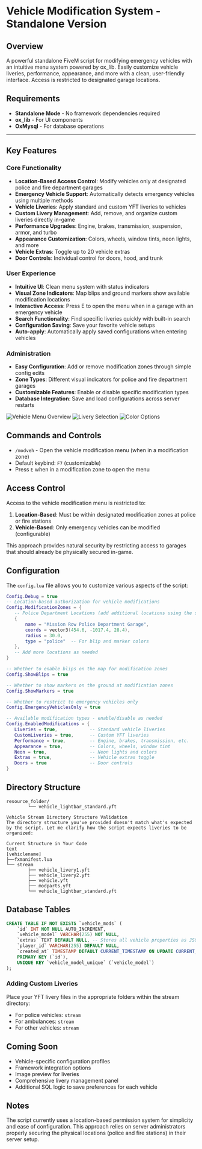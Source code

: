 # Vehicle Modification System - Standalone Version

## Overview
A powerful standalone FiveM script for modifying emergency vehicles with an intuitive menu system powered by ox_lib. Easily customize vehicle liveries, performance, appearance, and more with a clean, user-friendly interface. Access is restricted to designated garage locations.

## Requirements
- **Standalone Mode** - No framework dependencies required
- **ox_lib** - For UI components
- **OxMysql** - For database operations

---

## Key Features

### Core Functionality
- **Location-Based Access Control**: Modify vehicles only at designated police and fire department garages
- **Emergency Vehicle Support**: Automatically detects emergency vehicles using multiple methods
- **Vehicle Liveries**: Apply standard and custom YFT liveries to vehicles
- **Custom Livery Management**: Add, remove, and organize custom liveries directly in-game
- **Performance Upgrades**: Engine, brakes, transmission, suspension, armor, and turbo
- **Appearance Customization**: Colors, wheels, window tints, neon lights, and more
- **Vehicle Extras**: Toggle up to 20 vehicle extras
- **Door Controls**: Individual control for doors, hood, and trunk

### User Experience
- **Intuitive UI**: Clean menu system with status indicators
- **Visual Zone Indicators**: Map blips and ground markers show available modification locations
- **Interactive Access**: Press E to open the menu when in a garage with an emergency vehicle
- **Search Functionality**: Find specific liveries quickly with built-in search
- **Configuration Saving**: Save your favorite vehicle setups
- **Auto-apply**: Automatically apply saved configurations when entering vehicles

### Administration
- **Easy Configuration**: Add or remove modification zones through simple config edits
- **Zone Types**: Different visual indicators for police and fire department garages
- **Customizable Features**: Enable or disable specific modification types
- **Database Integration**: Save and load configurations across server restarts

![Vehicle Menu Overview](https://github.com/user-attachments/assets/5b62ed1c-a2e7-4b71-b89a-47df75792435)
![Livery Selection](https://github.com/user-attachments/assets/86eda620-02b0-4841-9939-d02b35a4e4d5)
![Color Options](https://github.com/user-attachments/assets/dea93887-7598-4896-aee2-294e8a4d009d)

## Commands and Controls
- `/modveh` - Open the vehicle modification menu (when in a modification zone)
- Default keybind: `F7` (customizable)
- Press `E` when in a modification zone to open the menu

## Access Control
Access to the vehicle modification menu is restricted to:
1. **Location-Based**: Must be within designated modification zones at police or fire stations
2. **Vehicle-Based**: Only emergency vehicles can be modified (configurable)

This approach provides natural security by restricting access to garages that should already be physically secured in-game.

## Configuration
The `config.lua` file allows you to customize various aspects of the script:

```lua
Config.Debug = true
-- Location-based authorization for vehicle modifications
Config.ModificationZones = {
   -- Police Department Locations (add additional locations using the same format)
   {
       name = "Mission Row Police Department Garage",
       coords = vector3(454.6, -1017.4, 28.4),
       radius = 30.0,
       type = "police"  -- For blip and marker colors
   },
   -- Add more locations as needed
}

-- Whether to enable blips on the map for modification zones
Config.ShowBlips = true

-- Whether to show markers on the ground at modification zones
Config.ShowMarkers = true

-- Whether to restrict to emergency vehicles only
Config.EmergencyVehiclesOnly = true

-- Available modification types - enable/disable as needed
Config.EnabledModifications = {
   Liveries = true,            -- Standard vehicle liveries
   CustomLiveries = true,      -- Custom YFT liveries
   Performance = true,         -- Engine, brakes, transmission, etc.
   Appearance = true,          -- Colors, wheels, window tint
   Neon = true,                -- Neon lights and colors
   Extras = true,              -- Vehicle extras toggle
   Doors = true                -- Door controls
}
```
## Directory Structure
```text
resource_folder/
        └── vehicle_lightbar_standard.yft

Vehicle Stream Directory Structure Validation
The directory structure you've provided doesn't match what's expected by the script. Let me clarify how the script expects liveries to be organized:

Current Structure in Your Code
text
[vehiclename]
├──fxmanifest.lua
└── stream
        ├── vehicle_livery1.yft
        ├── vehicle_livery2.yft
        ├── vehicle.yft
        ├── modparts.yft
        └── vehicle_lightbar_standard.yft
```
## Database Tables
```sql
CREATE TABLE IF NOT EXISTS `vehicle_mods` (
    `id` INT NOT NULL AUTO_INCREMENT,
    `vehicle_model` VARCHAR(255) NOT NULL,
    `extras` TEXT DEFAULT NULL, -- Stores all vehicle properties as JSON
    `player_id` VARCHAR(255) DEFAULT NULL,
    `created_at` TIMESTAMP DEFAULT CURRENT_TIMESTAMP ON UPDATE CURRENT_TIMESTAMP,
    PRIMARY KEY (`id`),
    UNIQUE KEY `vehicle_model_unique` (`vehicle_model`)
);
```
### Adding Custom Liveries
Place your YFT livery files in the appropriate folders within the stream directory:
- For police vehicles: `stream`
- For ambulances: `stream`
- For other vehicles: `stream`

## Coming Soon
- Vehicle-specific configuration profiles
- Framework integration options
- Image preview for liveries
- Comprehensive livery management panel
- Additional SQL logic to save preferences for each vehicle

## Notes
The script currently uses a location-based permission system for simplicity and ease of configuration. This approach relies on server administrators properly securing the physical locations (police and fire stations) in their server setup.
